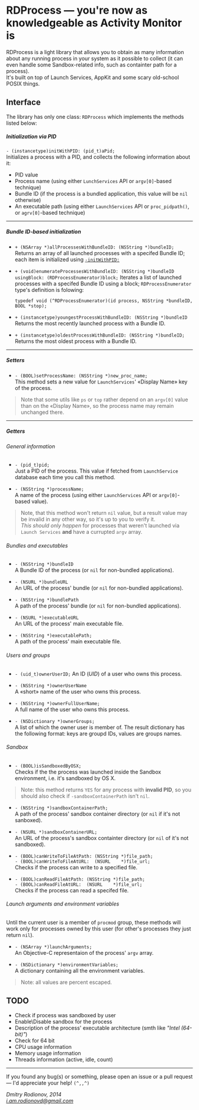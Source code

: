 RDProcess — you're now as knowledgeable as Activity Monitor is
=========

RDProcess is a light library that allows you to obtain as many information about any running process in your system as it possible to collect (it can even handle some Sandbox-related info, such as containter path for a process).  
It's built on top of Launch Services, AppKit and some scary old-school POSIX things.  

## Interface  

The library has only one class: `RDProcess` which implements  the methods listed below:

##### Initialization via PID


`- (instancetype)initWithPID: (pid_t)aPid;`  
Initializes a process with a PID, and collects the following information about it:  
* PID value
* Process name  (using either `LunchServices` API or `argv[0]`-based technique)  
* Bundle ID (if the process is a bundled application, this value will be `nil` otherwise)  
* An executable path (using either `LaunchServices` API or `proc_pidpath()`, or `agrv[0]`-based technique)  

---------
##### Bundle ID-based initialization


* `+ (NSArray *)allProcessesWithBundleID: (NSString *)bundleID;`  
Returns an array of all launched processes with a specifed Bundle ID; each item is initialized using [`-initWithPID:`](#initialization-via-pid)  

* `+ (void)enumerateProcessesWithBundleID: (NSString *)bundleID usingBlock: (RDProcessEnumerator)block;` 
Iterates a list of launched processes with a specifed Bundle ID using a block; `RDProcessEnumerator` type's definition is folowing:
  ```objc
  typedef void (^RDProcessEnumerator)(id process, NSString *bundleID, BOOL *stop);
  ```  

* `+ (instancetype)youngestProcessWithBundleID: (NSString *)bundleID`  
Returns the most recently launched process with a Bundle ID.

* `+ (instancetype)oldestProcessWithBundleID: (NSString *)bundleID;`  
Returns the most oldest process with a Bundle ID.

---------
##### Setters

* `- (BOOL)setProcessName: (NSString *)new_proc_name;`  
This method sets a new value for `LaunchServices`' «Display Name» key of the process.  

> Note that some utils like `ps` or `top` rather depend on an `argv[0]` value than on the «Display Name», so the process name may remain unchanged there.

---------
##### Getters

###### General information

* `- (pid_t)pid;`  
Just a PID of the process. This value if fetched from `LaunchService` database each time you call this method.  

* `- (NSString *)processName;`  
A name of the process (using either `LaunchServices` API or `argv[0]`-based value).  
> Note, that this method won't return `nil` value, but a result value may be invalid in any other way, so it's up to you to verify it.  
> *This should only happen* for processes that weren't launched via `Launch Services` **and** have a currupted `argv` array.    

###### Bundles and executables

* `- (NSString *)bundleID`  
A Bundle ID of the process (or `nil` for non-bundled applications).  

* `- (NSURL *)bundleURL`  
An URL of the process' bundle (or `nil` for non-bundled applications).  

* `- (NSString *)bundlePath`  
A path of the process' bundle (or `nil` for non-bundled applications).  

* `- (NSURL *)executableURL`  
An URL of the process' main executable file.  

* `- (NSString *)executablePath;`  
A path of the process' main executable file.  

###### Users and groups

* `- (uid_t)ownerUserID;`
An ID (*UID*) of a user who owns this process.  

* `- (NSString *)ownerUserName`  
A «short» name of the user who owns this process.  

* `- (NSString *)ownerFullUserName;`  
A full name of the user who owns this process.  

* `- (NSDictionary *)ownerGroups;`  
A list of which the owner user is member of. The result dictionary has the following format: keys are groupd IDs, values are groups names.  

###### Sandbox  

* `- (BOOL)isSandboxedByOSX;`  
Checks if the the process was launched inside the Sandbox environment, i.e. it's sandboxed by OS X.
> Note: this method returns `YES` for any process with **invalid PID**, so you should also check if `-sandboxContainerPath` isn't `nil`.

* `- (NSString *)sandboxContainerPath;`  
A path of the process' sandbox container directory (or `nil` if it's not sanboxed). 

* `- (NSURL *)sandboxContainerURL;`  
An URL of the process's sandbox containter directory (or `nil` of it's not sandboxed).  

* `- (BOOL)canWriteToFileAtPath: (NSString *)file_path;`   
`- (BOOL)canWriteToFileAtURL:  (NSURL    *)file_url;`  
Checks if the process can write to a specified file.  

* `- (BOOL)canReadFileAtPath: (NSString *)file_path;`  
`- (BOOL)canReadFileAtURL:  (NSURL    *)file_url;`  
Checks if the process can read a specifed file.

###### Launch arguments and environment variables  

Until the current user is a member of `procmod` group, these methods will work only for processes owned by this user (for other's processes they just return `nil`).  

* `- (NSArray *)launchArguments;`   
An Objective-C representaion of the process' `argv` array.  

* `- (NSDictionary *)environmentVariables;`  
A dictionary containing all the environment variables.  
> Note: all values are percent escaped.


## TODO

* Check if process was sandboxed by user  
* Enable\Disable sandbox for the process  
* Description of the process' executable architecture (smth like *"Intel (64-bit)"*)  
* Check for 64 bit  
* CPU usage information  
* Memory usage information    
* Threads information (active, idle, count)  

------

If you found any bug(s) or something, please open an issue or a pull request — I'd appreciate your help! `(^,,^)`

*Dmitry Rodionov, 2014*  
*i.am.rodionovd@gmail.com*
